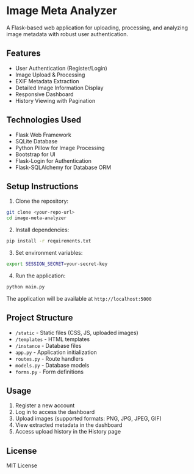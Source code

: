 # Image Meta Analyzer

A Flask-based web application for uploading, processing, and analyzing image metadata with robust user authentication.

## Features

- User Authentication (Register/Login)
- Image Upload & Processing
- EXIF Metadata Extraction
- Detailed Image Information Display
- Responsive Dashboard
- History Viewing with Pagination

## Technologies Used

- Flask Web Framework
- SQLite Database
- Python Pillow for Image Processing
- Bootstrap for UI
- Flask-Login for Authentication
- Flask-SQLAlchemy for Database ORM

## Setup Instructions

1. Clone the repository:
```bash
git clone <your-repo-url>
cd image-meta-analyzer
```

2. Install dependencies:
```bash
pip install -r requirements.txt
```

3. Set environment variables:
```bash
export SESSION_SECRET=your-secret-key
```

4. Run the application:
```bash
python main.py
```

The application will be available at `http://localhost:5000`

## Project Structure

- `/static` - Static files (CSS, JS, uploaded images)
- `/templates` - HTML templates
- `/instance` - Database files
- `app.py` - Application initialization
- `routes.py` - Route handlers
- `models.py` - Database models
- `forms.py` - Form definitions

## Usage

1. Register a new account
2. Log in to access the dashboard
3. Upload images (supported formats: PNG, JPG, JPEG, GIF)
4. View extracted metadata in the dashboard
5. Access upload history in the History page

## License

MIT License
